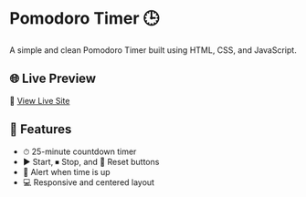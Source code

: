# Pomodoro Timer 🕒

A simple and clean Pomodoro Timer built using HTML, CSS, and JavaScript. 

## 🌐 Live Preview
🔗 [View Live Site](https://tubhyam14.github.io/pomodoroTimer/) 


## 🔧 Features

- ⏱ 25-minute countdown timer
- ▶️ Start, ⏹ Stop, and 🔄 Reset buttons
- 🛑 Alert when time is up
- 💻 Responsive and centered layout


